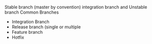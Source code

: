 Stable branch (master by convention) integration branch and Unstable branch
Common Branches
- Integration Branch
- Release branch (single or multiple
- Feature branch
- Hotfix
